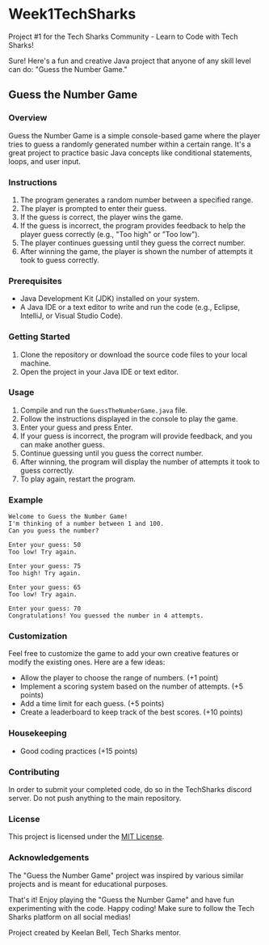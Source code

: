 # Week1TechSharks
Project #1 for the Tech Sharks Community - Learn to Code with Tech Sharks!

Sure! Here's a fun and creative Java project that anyone of any skill level can do: "Guess the Number Game."

## Guess the Number Game

### Overview
Guess the Number Game is a simple console-based game where the player tries to guess a randomly generated number within a certain range. It's a great project to practice basic Java concepts like conditional statements, loops, and user input.

### Instructions
1. The program generates a random number between a specified range.
2. The player is prompted to enter their guess.
3. If the guess is correct, the player wins the game.
4. If the guess is incorrect, the program provides feedback to help the player guess correctly (e.g., "Too high" or "Too low").
5. The player continues guessing until they guess the correct number.
6. After winning the game, the player is shown the number of attempts it took to guess correctly.

### Prerequisites
- Java Development Kit (JDK) installed on your system.
- A Java IDE or a text editor to write and run the code (e.g., Eclipse, IntelliJ, or Visual Studio Code).

### Getting Started
1. Clone the repository or download the source code files to your local machine.
2. Open the project in your Java IDE or text editor.

### Usage
1. Compile and run the `GuessTheNumberGame.java` file.
2. Follow the instructions displayed in the console to play the game.
3. Enter your guess and press Enter.
4. If your guess is incorrect, the program will provide feedback, and you can make another guess.
5. Continue guessing until you guess the correct number.
6. After winning, the program will display the number of attempts it took to guess correctly.
7. To play again, restart the program.

### Example
```
Welcome to Guess the Number Game!
I'm thinking of a number between 1 and 100.
Can you guess the number?

Enter your guess: 50
Too low! Try again.

Enter your guess: 75
Too high! Try again.

Enter your guess: 65
Too low! Try again.

Enter your guess: 70
Congratulations! You guessed the number in 4 attempts.
```

### Customization
Feel free to customize the game to add your own creative features or modify the existing ones. Here are a few ideas:
- Allow the player to choose the range of numbers. (+1 point)
- Implement a scoring system based on the number of attempts. (+5 points)
- Add a time limit for each guess. (+5 points)
- Create a leaderboard to keep track of the best scores. (+10 points)

### Housekeeping
- Good coding practices (+15 points)

### Contributing
In order to submit your completed code, do so in the TechSharks discord server. Do not push anything to the main repository. 

### License
This project is licensed under the [MIT License](LICENSE).

### Acknowledgements
The "Guess the Number Game" project was inspired by various similar projects and is meant for educational purposes.

That's it! Enjoy playing the "Guess the Number Game" and have fun experimenting with the code. Happy coding!
Make sure to follow the Tech Sharks platform on all social medias!

Project created by Keelan Bell, Tech Sharks mentor.
